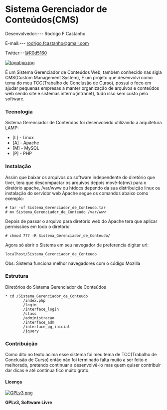 ﻿# Sistema Gerenciador de Conteúdos(CMS)

Desenvolvedor:---  Rodrigo F Castanho

E-mail:--- <rodrigo.fcastanho@gmail.com>

Twitter:--[@R0d5160](https://twitter.com/R0d5160) 

[![logotipo.jpg](https://s11.postimg.org/cf0i6cnib/logotipo.jpg)](https://postimg.org/image/vwv5makfz/)

É um Sistema Gerenciador de Conteúdos Web, também conhecido nas sigla CMS(Custom Management System), É um projeto que desenvolvi como tema do meu TCC(Trabalho de Conclusão de Curso), possui o foco em ajudar pequenas empresas a manter organização de arquivos e conteúdos web sendo site e sistemas interno(intranet), tudo isso sem custo pelo software.

### Tecnologia

Sistema Gerenciador de Conteúdos foi desenvolvido utilizando a arquitetura LAMP:

* [L] - Linux
* [A] - Apache
* [M] - MySQL
* [P] - PHP

### Instalação

Assim que baixar os arquivos do software independente do diretório que tiver, tera que descompactar os arquivos depois movê-lo(mv) para o diretório apache, /var/www ou htdocs dependo da sua distribuição linux ou instalação do servidor web Apache segue os comandos abaixo como exemplo:

```
# tar -xf Sistema_Gerenciador_de_Conteudo.tar
# mv Sistema_Gerenciador_de_Conteudo /var/www
```
Depois de passar o arquivo para diretório web do Apache tera que aplicar permissões em todo o diretório 

```
# chmod 777 -R Sistema_Gerenciador_de_Conteudo/
```
Agora só abrir o Sistema em seu navegador de preferencia digitar url:
```
localhost/Sistema_Gerenciador_de_Conteudo
```
Obs: Sistema funciona melhor navegadores com o código Mozilla

### Estrutura
 
Diretórios do Sistema Gerenciador de Conteúdos 
```
* cd /Sistema_Gerenciador_de_Conteudo
        /index.php 
        /login 
        /interface_login 
        /class 
        /administracao 
        /interface_adm
        /interface_pg_inicial
        /jquery
```
### Contribuição

Como dito no texto acima esse sistema foi meu tema de TCC(Trabalho de Conclusão de Curso) então não foi terminado falta muito a ser feito e melhorado, pretendo continuar a desenvolvê-lo mas quem quiser contribuir dar dicas e até continua fico muito grato.

#### Licença 

[![GPLv3.png](https://www.gnu.org/graphics/gplv3-127x51.png)](https://postimg.org/image/vwv5makfz/)

**GPLv3, Software Livre**

[//]: # (These are reference links used in the body of this note and get stripped out when the markdown processor does its job. There is no need to format nicely because it shouldn't be seen. Thanks SO - http://stackoverflow.com/questions/4823468/store-comments-in-markdown-syntax)
